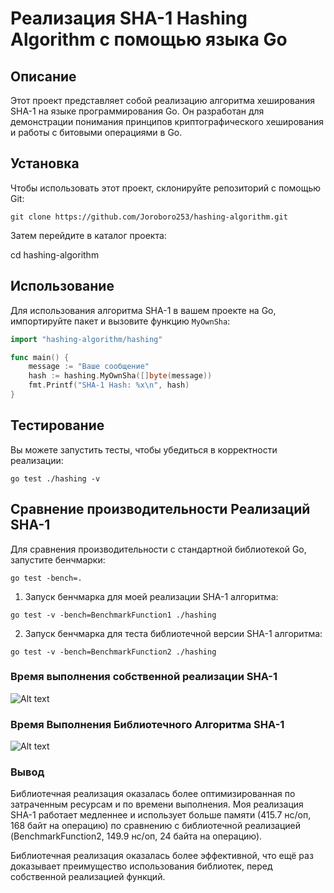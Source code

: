 # Реализация SHA-1 Hashing Algorithm с помощью языка Go

## Описание
Этот проект представляет собой реализацию алгоритма хеширования SHA-1 на языке программирования Go. Он разработан для демонстрации понимания принципов криптографического хеширования и работы с битовыми операциями в Go.

## Установка
Чтобы использовать этот проект, склонируйте репозиторий с помощью Git:

```git clone https://github.com/Joroboro253/hashing-algorithm.git```

Затем перейдите в каталог проекта:

cd hashing-algorithm


## Использование
Для использования алгоритма SHA-1 в вашем проекте на Go, импортируйте пакет и вызовите функцию `MyOwnSha`:
```go
import "hashing-algorithm/hashing"

func main() {
    message := "Ваше сообщение"
    hash := hashing.MyOwnSha([]byte(message))
    fmt.Printf("SHA-1 Hash: %x\n", hash)
}
```

## Тестирование
Вы можете запустить тесты, чтобы убедиться в корректности реализации:

```go test ./hashing -v```

## Сравнение производительности Реализаций SHA-1

Для сравнения производительности с стандартной библиотекой Go, запустите бенчмарки:

```go test -bench=.```

1. Запуск бенчмарка для моей реализации SHA-1 алгоритма:

```go test -v -bench=BenchmarkFunction1 ./hashing```

2. Запуск бенчмарка для теста библиотечной версии SHA-1 алгоритма:
   
```go test -v -bench=BenchmarkFunction2 ./hashing```




### Время выполнения собственной реализации SHA-1
![Alt text](image.png)

### Время Выполнения Библиотечного Алгоритма SHA-1
![Alt text](image-1.png)

### Вывод
Библиотечная реализация оказалась более оптимизированная по затраченным ресурсам и по времени выполнения. Моя реализация SHA-1 работает медленнее и использует больше памяти (415.7 нс/оп, 168 байт на операцию) по сравнению с библиотечной реализацией (BenchmarkFunction2, 149.9 нс/оп, 24 байта на операцию).

Библиотечная реализация оказалась более эффективной, что ещё раз доказывает преимущество использования библиотек, перед собственной реализацией функций.